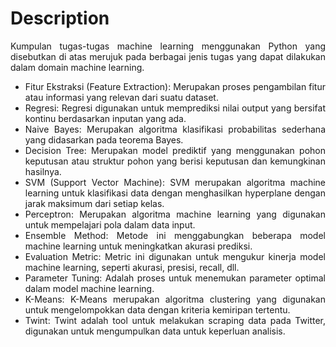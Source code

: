 # Description

<div align="justify">
Kumpulan tugas-tugas machine learning menggunakan Python yang disebutkan di atas merujuk pada berbagai jenis tugas yang dapat dilakukan dalam domain machine learning.
  
* Fitur Ekstraksi (Feature Extraction): Merupakan proses pengambilan fitur atau informasi yang relevan dari suatu dataset.
* Regresi: Regresi digunakan untuk memprediksi nilai output yang bersifat kontinu berdasarkan inputan yang ada.
* Naive Bayes: Merupakan algoritma klasifikasi probabilitas sederhana yang didasarkan pada teorema Bayes.
* Decision Tree: Merupakan model prediktif yang menggunakan pohon keputusan atau struktur pohon yang berisi keputusan dan kemungkinan hasilnya.
* SVM (Support Vector Machine): SVM merupakan algoritma machine learning untuk klasifikasi data dengan menghasilkan hyperplane dengan jarak maksimum dari setiap kelas.
* Perceptron: Merupakan algoritma machine learning yang digunakan untuk mempelajari pola dalam data input.
* Ensemble Method: Metode ini menggabungkan beberapa model machine learning untuk meningkatkan akurasi prediksi.
* Evaluation Metric: Metric ini digunakan untuk mengukur kinerja model machine learning, seperti akurasi, presisi, recall, dll.
* Parameter Tuning: Adalah proses untuk menemukan parameter optimal dalam model machine learning.
* K-Means: K-Means merupakan algoritma clustering yang digunakan untuk mengelompokkan data dengan kriteria kemiripan tertentu.
* Twint: Twint adalah tool untuk melakukan scraping data pada Twitter, digunakan untuk mengumpulkan data untuk keperluan analisis.
</div>
